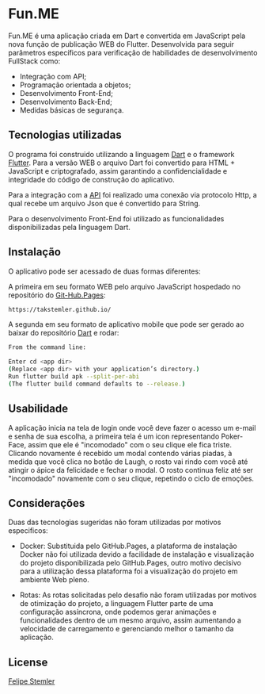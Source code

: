 # Fun.ME

Fun.ME é uma aplicação criada em Dart e convertida em JavaScript pela nova função de publicação WEB do Flutter. Desenvolvida para seguir parâmetros específicos para verificação de habilidades de desenvolvimento FullStack como: 
- Integração com API;
- Programação orientada a objetos; 
- Desenvolvimento Front-End;  
- Desenvolvimento Back-End;
- Medidas básicas de segurança.

## Tecnologias utilizadas
O programa foi construido utilizando a linguagem [Dart](https://dart.dev) e o framework [Flutter](https://dart.dev). Para a versão WEB o arquivo Dart foi convertido para HTML + JavaScript e criptografado, assim garantindo a confidencialidade e integridade do código de construção do aplicativo. 

Para a integração com a [API](hps://github.com/sameerkumar18/geek-joke-api) foi realizado uma conexão via protocolo Http, a qual recebe um arquivo Json que é convertido para String. 

Para o desenvolvimento Front-End foi utilizado as funcionalidades disponibilizadas pela linguagem Dart.

## Instalação 
O aplicativo pode ser acessado de duas formas diferentes:

A primeira em seu formato WEB pelo arquivo JavaScript hospedado no repositório do [Git-Hub.Pages](https://takstemler.github.io/):

```bash
https://takstemler.github.io/
```

A segunda em seu formato de aplicativo mobile que pode ser gerado ao baixar do repositório [Dart](https://github.com/TakStemler/Fun.ME)  e rodar:

```bash
From the command line:

Enter cd <app dir>
(Replace <app dir> with your application’s directory.)
Run flutter build apk --split-per-abi
(The flutter build command defaults to --release.)

```

## Usabilidade
A aplicação inicia na tela de login onde você deve fazer o acesso um e-mail e senha de sua escolha, a primeira tela é um icon representando Poker-Face, assim que ele é "incomodado" com o seu clique ele fica triste. Clicando novamente é recebido um modal contendo várias piadas, à medida que você clica no botão de Laugh, o rosto vai rindo com você até atingir o ápice da felicidade e fechar o modal. O rosto continua feliz até ser "incomodado" novamente com o seu clique, repetindo o ciclo de emoções. 

## Considerações
Duas das tecnologias sugeridas não foram utilizadas por motivos especificos:

- Docker: Substituida pelo GitHub.Pages, a plataforma de instalação Docker não foi utilizada devido a  facilidade de instalação e visualização do projeto disponibilizada pelo GitHub.Pages, outro motivo decisivo para a utilização dessa plataforma foi a visualização do projeto em ambiente Web pleno. 

- Rotas: As rotas solicitadas pelo desafio não foram utilizadas por motivos de otimização do projeto, a linguagem Flutter parte de uma configuração assíncrona, onde podemos gerar animações e funcionalidades dentro de um mesmo arquivo, assim aumentando a velocidade de carregamento e gerenciando melhor o tamanho da aplicação. 

## License
[Felipe Stemler](https://www.linkedin.com/in/felipe-henrique-stemler-gomes-6a88ab1a2/)